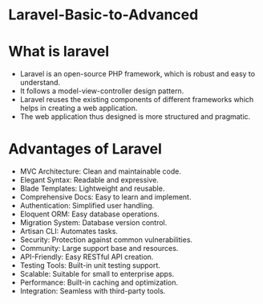 ﻿# Laravel-Basic-to-Advanced

 # What is laravel
  * Laravel is an open-source PHP framework, which is robust and easy to understand. 
  * It follows a model-view-controller design pattern.
  * Laravel reuses the existing components of different frameworks which helps in creating a web application.
  * The web application thus designed is more structured and pragmatic.

# Advantages of Laravel

 * MVC Architecture: Clean and maintainable code.
 * Elegant Syntax: Readable and expressive.
 * Blade Templates: Lightweight and reusable.
 * Comprehensive Docs: Easy to learn and implement.
 * Authentication: Simplified user handling.
 * Eloquent ORM: Easy database operations.
 * Migration System: Database version control.
 * Artisan CLI: Automates tasks.
 * Security: Protection against common vulnerabilities.
 * Community: Large support base and resources.
 * API-Friendly: Easy RESTful API creation.
 * Testing Tools: Built-in unit testing support.
 * Scalable: Suitable for small to enterprise apps.
 * Performance: Built-in caching and optimization.
 * Integration: Seamless with third-party tools. 
